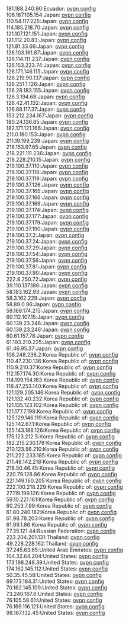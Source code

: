 181.188.240.90:Ecuador: [ovpn config](vpn/181_188_240_90.ovpn)  
106.167.105.154:Japan: [ovpn config](vpn/106_167_105_154.ovpn)  
110.54.117.225:Japan: [ovpn config](vpn/110_54_117_225.ovpn)  
114.185.218.70:Japan: [ovpn config](vpn/114_185_218_70.ovpn)  
121.107.121.151:Japan: [ovpn config](vpn/121_107_121_151.ovpn)  
121.112.20.83:Japan: [ovpn config](vpn/121_112_20_83.ovpn)  
121.81.33.66:Japan: [ovpn config](vpn/121_81_33_66.ovpn)  
126.103.161.87:Japan: [ovpn config](vpn/126_103_161_87.ovpn)  
126.114.111.237:Japan: [ovpn config](vpn/126_114_111_237.ovpn)  
126.153.223.74:Japan: [ovpn config](vpn/126_153_223_74.ovpn)  
126.171.146.115:Japan: [ovpn config](vpn/126_171_146_115.ovpn)  
126.219.90.137:Japan: [ovpn config](vpn/126_219_90_137.ovpn)  
126.251.1.126:Japan: [ovpn config](vpn/126_251_1_126.ovpn)  
126.28.183.155:Japan: [ovpn config](vpn/126_28_183_155.ovpn)  
126.3.194.68:Japan: [ovpn config](vpn/126_3_194_68.ovpn)  
126.42.41.132:Japan: [ovpn config](vpn/126_42_41_132.ovpn)  
126.88.117.37:Japan: [ovpn config](vpn/126_88_117_37.ovpn)  
153.212.234.167:Japan: [ovpn config](vpn/153_212_234_167.ovpn)  
180.24.136.85:Japan: [ovpn config](vpn/180_24_136_85.ovpn)  
182.171.121.166:Japan: [ovpn config](vpn/182_171_121_166.ovpn)  
211.0.180.153:Japan: [ovpn config](vpn/211_0_180_153.ovpn)  
211.19.199.239:Japan: [ovpn config](vpn/211_19_199_239.ovpn)  
216.153.67.65:Japan: [ovpn config](vpn/216_153_67_65.ovpn)  
218.221.111.236:Japan: [ovpn config](vpn/218_221_111_236.ovpn)  
218.228.210.15:Japan: [ovpn config](vpn/218_228_210_15.ovpn)  
219.100.37.110:Japan: [ovpn config](vpn/219_100_37_110.ovpn)  
219.100.37.118:Japan: [ovpn config](vpn/219_100_37_118.ovpn)  
219.100.37.119:Japan: [ovpn config](vpn/219_100_37_119.ovpn)  
219.100.37.126:Japan: [ovpn config](vpn/219_100_37_126.ovpn)  
219.100.37.165:Japan: [ovpn config](vpn/219_100_37_165.ovpn)  
219.100.37.166:Japan: [ovpn config](vpn/219_100_37_166.ovpn)  
219.100.37.169:Japan: [ovpn config](vpn/219_100_37_169.ovpn)  
219.100.37.174:Japan: [ovpn config](vpn/219_100_37_174.ovpn)  
219.100.37.177:Japan: [ovpn config](vpn/219_100_37_177.ovpn)  
219.100.37.179:Japan: [ovpn config](vpn/219_100_37_179.ovpn)  
219.100.37.190:Japan: [ovpn config](vpn/219_100_37_190.ovpn)  
219.100.37.2:Japan: [ovpn config](vpn/219_100_37_2.ovpn)  
219.100.37.24:Japan: [ovpn config](vpn/219_100_37_24.ovpn)  
219.100.37.29:Japan: [ovpn config](vpn/219_100_37_29.ovpn)  
219.100.37.54:Japan: [ovpn config](vpn/219_100_37_54.ovpn)  
219.100.37.56:Japan: [ovpn config](vpn/219_100_37_56.ovpn)  
219.100.37.81:Japan: [ovpn config](vpn/219_100_37_81.ovpn)  
219.100.37.90:Japan: [ovpn config](vpn/219_100_37_90.ovpn)  
222.8.250.72:Japan: [ovpn config](vpn/222_8_250_72.ovpn)  
39.110.137.186:Japan: [ovpn config](vpn/39_110_137_186.ovpn)  
58.183.162.93:Japan: [ovpn config](vpn/58_183_162_93.ovpn)  
58.3.162.229:Japan: [ovpn config](vpn/58_3_162_229.ovpn)  
58.89.0.96:Japan: [ovpn config](vpn/58_89_0_96.ovpn)  
59.169.174.215:Japan: [ovpn config](vpn/59_169_174_215.ovpn)  
60.112.107.15:Japan: [ovpn config](vpn/60_112_107_15.ovpn)  
60.139.23.246:Japan: [ovpn config](vpn/60_139_23_246.ovpn)  
60.139.23.246:Japan: [ovpn config](vpn/60_139_23_246.ovpn)  
60.61.157.78:Japan: [ovpn config](vpn/60_61_157_78.ovpn)  
61.193.210.225:Japan: [ovpn config](vpn/61_193_210_225.ovpn)  
61.46.95.37:Japan: [ovpn config](vpn/61_46_95_37.ovpn)  
106.248.236.2:Korea Republic of: [ovpn config](vpn/106_248_236_2.ovpn)  
110.47.230.136:Korea Republic of: [ovpn config](vpn/110_47_230_136.ovpn)  
110.9.210.37:Korea Republic of: [ovpn config](vpn/110_9_210_37.ovpn)  
112.157.174.30:Korea Republic of: [ovpn config](vpn/112_157_174_30.ovpn)  
114.199.154.163:Korea Republic of: [ovpn config](vpn/114_199_154_163.ovpn)  
118.47.253.140:Korea Republic of: [ovpn config](vpn/118_47_253_140.ovpn)  
121.129.205.146:Korea Republic of: [ovpn config](vpn/121_129_205_146.ovpn)  
121.132.40.232:Korea Republic of: [ovpn config](vpn/121_132_40_232.ovpn)  
121.135.123.102:Korea Republic of: [ovpn config](vpn/121_135_123_102.ovpn)  
121.177.7.198:Korea Republic of: [ovpn config](vpn/121_177_7_198.ovpn)  
125.129.146.119:Korea Republic of: [ovpn config](vpn/125_129_146_119.ovpn)  
125.142.67.1:Korea Republic of: [ovpn config](vpn/125_142_67_1.ovpn)  
125.143.188.126:Korea Republic of: [ovpn config](vpn/125_143_188_126.ovpn)  
175.123.212.5:Korea Republic of: [ovpn config](vpn/175_123_212_5.ovpn)  
182.215.230.178:Korea Republic of: [ovpn config](vpn/182_215_230_178.ovpn)  
210.123.56.210:Korea Republic of: [ovpn config](vpn/210_123_56_210.ovpn)  
211.222.233.185:Korea Republic of: [ovpn config](vpn/211_222_233_185.ovpn)  
211.48.142.218:Korea Republic of: [ovpn config](vpn/211_48_142_218.ovpn)  
218.50.46.45:Korea Republic of: [ovpn config](vpn/218_50_46_45.ovpn)  
220.79.128.86:Korea Republic of: [ovpn config](vpn/220_79_128_86.ovpn)  
221.149.160.205:Korea Republic of: [ovpn config](vpn/221_149_160_205.ovpn)  
222.100.218.229:Korea Republic of: [ovpn config](vpn/222_100_218_229.ovpn)  
27.119.199.126:Korea Republic of: [ovpn config](vpn/27_119_199_126.ovpn)  
59.10.221.161:Korea Republic of: [ovpn config](vpn/59_10_221_161.ovpn)  
60.253.7.99:Korea Republic of: [ovpn config](vpn/60_253_7_99.ovpn)  
61.80.240.182:Korea Republic of: [ovpn config](vpn/61_80_240_182.ovpn)  
61.98.78.203:Korea Republic of: [ovpn config](vpn/61_98_78_203.ovpn)  
61.99.1.86:Korea Republic of: [ovpn config](vpn/61_99_1_86.ovpn)  
77.35.121.44:Russian Federation: [ovpn config](vpn/77_35_121_44.ovpn)  
223.204.201.131:Thailand: [ovpn config](vpn/223_204_201_131.ovpn)  
49.228.228.162:Thailand: [ovpn config](vpn/49_228_228_162.ovpn)  
37.245.63.65:United Arab Emirates: [ovpn config](vpn/37_245_63_65.ovpn)  
104.32.64.204:United States: [ovpn config](vpn/104_32_64_204.ovpn)  
173.198.248.39:United States: [ovpn config](vpn/173_198_248_39.ovpn)  
174.162.145.112:United States: [ovpn config](vpn/174_162_145_112.ovpn)  
50.35.45.58:United States: [ovpn config](vpn/50_35_45_58.ovpn)  
69.173.184.31:United States: [ovpn config](vpn/69_173_184_31.ovpn)  
70.162.145.109:United States: [ovpn config](vpn/70_162_145_109.ovpn)  
73.240.167.6:United States: [ovpn config](vpn/73_240_167_6.ovpn)  
76.105.58.61:United States: [ovpn config](vpn/76_105_58_61.ovpn)  
76.169.116.121:United States: [ovpn config](vpn/76_169_116_121.ovpn)  
98.167.132.45:United States: [ovpn config](vpn/98_167_132_45.ovpn)  
